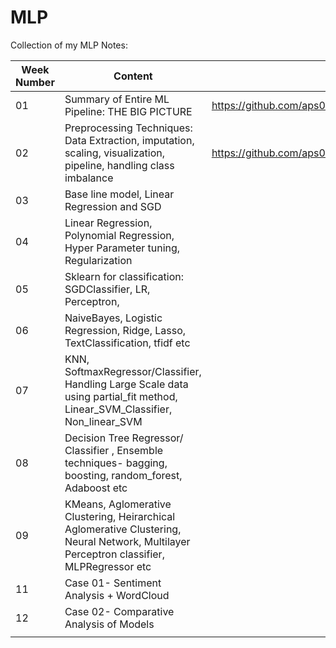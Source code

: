 # MLP
Collection of my MLP Notes:

| Week Number | Content                                                      | Link                                                         |
| ----------- | ------------------------------------------------------------ | ------------------------------------------------------------ |
| 01          | Summary of Entire ML Pipeline: THE BIG PICTURE               | https://github.com/aps0611/MLP/tree/4c37c73654bf923d959eef323eae3193dc180fa9/Week01 |
| 02          | Preprocessing Techniques: Data Extraction, imputation, scaling, visualization, pipeline, handling class imbalance | https://github.com/aps0611/MLP/tree/main/Week02              |
| 03          | Base line model, Linear Regression and SGD                   |                                                              |
| 04          | Linear Regression, Polynomial Regression, Hyper Parameter tuning, Regularization |                                                              |
| 05          | Sklearn for classification: SGDClassifier, LR, Perceptron,   |                                                              |
| 06          | NaiveBayes, Logistic Regression, Ridge, Lasso, TextClassification, tfidf etc |                                                              |
| 07          | KNN, SoftmaxRegressor/Classifier, Handling Large Scale data using partial_fit method, Linear_SVM_Classifier, Non_linear_SVM |                                                              |
| 08          | Decision Tree Regressor/ Classifier , Ensemble techniques- bagging, boosting, random_forest, Adaboost etc |                                                              |
| 09          | KMeans, Aglomerative Clustering, Heirarchical Aglomerative Clustering, Neural Network, Multilayer Perceptron classifier, MLPRegressor etc |                                                              |
| 11          | Case 01- Sentiment Analysis + WordCloud                      |                                                              |
| 12          | Case 02- Comparative Analysis of Models                      |                                                              |
|             |                                                              |                                                              |


